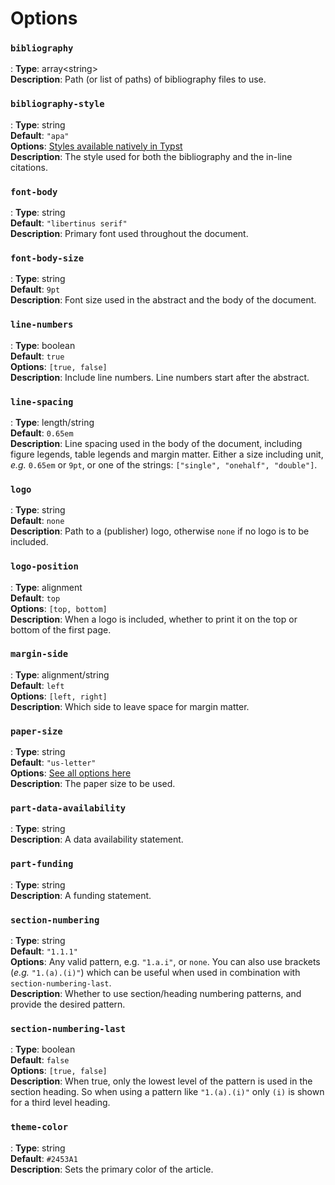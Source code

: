 # Options

### `bibliography`

:   **Type**: <span class="type type-array">array</span><span class="type-or">&lt;</span><span class="type type-string">string</span><span class="type-or">&gt;</span>  
    **Description**: Path (or list of paths) of bibliography files to use.

### `bibliography-style`

:   **Type**: <span class="type type-string">string</span>  
    **Default**: `"apa"`  
    **Options**: [Styles available natively in Typst](https://typst.app/docs/reference/model/bibliography/#styles)  
    **Description**: The style used for both the bibliography and the in-line citations.

### `font-body`

:   **Type**: <span class="type type-string">string</span>  
    **Default**: `"libertinus serif"`  
    **Description**: Primary font used throughout the document.

### `font-body-size`

:   **Type**: <span class="type type-string">string</span>  
    **Default**: `9pt`  
    **Description**: Font size used in the abstract and the body of the document.

### `line-numbers`

:   **Type**: <span class="type type-boolean">boolean</span>  
    **Default**: `true`  
    **Options**: `[true, false]`  
    **Description**: Include line numbers. Line numbers start after the abstract.

### `line-spacing`

:   **Type**: <span class="type type-variant">length</span><span class="type-or">/</span><span class="type type-string">string</span>  
    **Default**: `0.65em`  
    **Description**: Line spacing used in the body of the document, including figure legends, table legends and margin matter. Either a size including unit, *e.g.* `0.65em` or `9pt`, or one of the strings: `["single", "onehalf", "double"]`.

### `logo`

:   **Type**: <span class="type type-string">string</span>  
    **Default**: `none`  
    **Description**: Path to a (publisher) logo, otherwise `none` if no logo is to be included.

### `logo-position`

:   **Type**: <span class="type type-variant">alignment</span>  
    **Default**: `top`  
    **Options**: `[top, bottom]`  
    **Description**: When a logo is included, whether to print it on the top or bottom of the first page.

### `margin-side`

:   **Type**: <span class="type type-variant">alignment</span><span class="type-or">/</span><span class="type type-string">string</span>  
    **Default**: `left`  
    **Options**: `[left, right]`  
    **Description**: Which side to leave space for margin matter.

### `paper-size`

:   **Type**: <span class="type type-string">string</span>  
    **Default**: `"us-letter"`  
    **Options**: [See all options here](https://typst.app/docs/reference/layout/page/#parameters-paper)  
    **Description**: The paper size to be used.

### `part-data-availability`

:   **Type**: <span class="type type-string">string</span>  
    **Description**: A data availability statement.

### `part-funding`

:   **Type**: <span class="type type-string">string</span>  
    **Description**: A funding statement.

### `section-numbering`

:   **Type**: <span class="type type-string">string</span>  
    **Default**: `"1.1.1"`  
    **Options**: Any valid pattern, e.g. `"1.a.i"`, or `none`. You can also use brackets (*e.g.* `"1.(a).(i)"`) which can be useful when used in combination with `section-numbering-last`.  
    **Description**: Whether to use section/heading numbering patterns, and provide the desired pattern.

### `section-numbering-last`

:   **Type**: <span class="type type-boolean">boolean</span>  
    **Default**: `false`  
    **Options**: `[true, false]`  
    **Description**: When true, only the lowest level of the pattern is used in the section heading. So when using a pattern like `"1.(a).(i)"` only `(i)` is shown for a third level heading.

### `theme-color`

:   **Type**: <span class="type type-string">string</span>  
    **Default**: `#2453A1`  
    **Description**: Sets the primary color of the article.